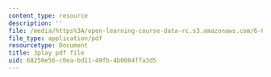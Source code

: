 ```yaml
---
content_type: resource
description: ''
file: /media/https%3A/open-learning-course-data-rc.s3.amazonaws.com/6-00sc-introduction-to-computer-science-and-programming-spring-2011/68250e56c0eabd1149fb4b0084ffa3d5_GmkRmETGghw.pdf
file_type: application/pdf
resourcetype: Document
title: 3play pdf file
uid: 68250e56-c0ea-bd11-49fb-4b0084ffa3d5
---
```


